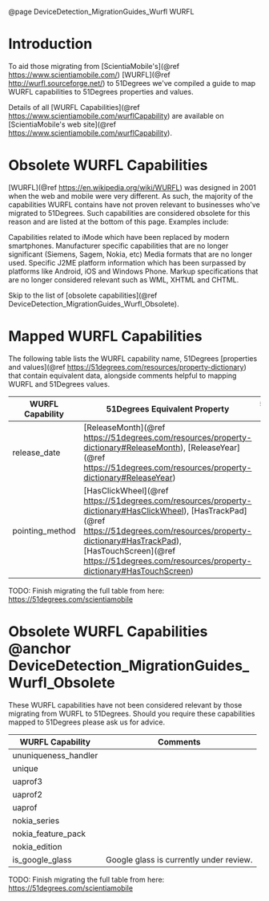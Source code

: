 @page DeviceDetection_MigrationGuides_Wurfl WURFL

# Introduction

To aid those migrating from [ScientiaMobile's](@ref https://www.scientiamobile.com/) [WURFL](@ref http://wurfl.sourceforge.net/) to 51Degrees we've compiled a guide to map WURFL capabilities to 51Degrees properties and values.

Details of all [WURFL Capabilities](@ref https://www.scientiamobile.com/wurflCapability) are available on [ScientiaMobile's web site](@ref https://www.scientiamobile.com/wurflCapability).

# Obsolete WURFL Capabilities

[WURFL](@ref https://en.wikipedia.org/wiki/WURFL) was designed in 2001 when the web and mobile were very different. As such, the majority of the capabilities WURFL contains have not proven relevant to businesses who've migrated to 51Degrees. Such capabilities are considered obsolete for this reason and are listed at the bottom of this page. Examples include:

Capabilities related to iMode which have been replaced by modern smartphones.
Manufacturer specific capabilities that are no longer significant (Siemens, Sagem, Nokia, etc)
Media formats that are no longer used.
Specific J2ME platform information which has been surpassed by platforms like Android, iOS and Windows Phone.
Markup specifications that are no longer considered relevant such as WML, XHTML and CHTML.

Skip to the list of [obsolete capabilities](@ref DeviceDetection_MigrationGuides_Wurfl_Obsolete).

# Mapped WURFL Capabilities

The following table lists the WURFL capability name, 51Degrees [properties and values](@ref https://51degrees.com/resources/property-dictionary) that contain equivalent data, alongside comments helpful to mapping WURFL and 51Degrees values.

|WURFL Capability|51Degrees Equivalent Property|51Degrees Value|Comments|
|---|---|---|---|
|release_date|[ReleaseMonth](@ref https://51degrees.com/resources/property-dictionary#ReleaseMonth), [ReleaseYear](@ref https://51degrees.com/resources/property-dictionary#ReleaseYear)|||
|pointing_method|[HasClickWheel](@ref https://51degrees.com/resources/property-dictionary#HasClickWheel), [HasTrackPad](@ref https://51degrees.com/resources/property-dictionary#HasTrackPad), [HasTouchScreen](@ref https://51degrees.com/resources/property-dictionary#HasTouchScreen)|||

TODO: Finish migrating the full table from here: https://51degrees.com/scientiamobile
 
# Obsolete WURFL Capabilities @anchor DeviceDetection_MigrationGuides_Wurfl_Obsolete
These WURFL capabilities have not been considered relevant by those migrating from WURFL to 51Degrees. Should you require these capabilities mapped to 51Degrees please ask us for advice.

|WURFL Capability|Comments|
|---|---|
|ununiqueness_handler||
|unique||
|uaprof3||
|uaprof2||
|uaprof||
|nokia_series||
|nokia_feature_pack||
|nokia_edition||
|is_google_glass|Google glass is currently under review.|

TODO: Finish migrating the full table from here: https://51degrees.com/scientiamobile
